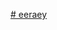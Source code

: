 [# eeraey](https://dashboard.scalingo.com/create/app?source=https://github.com/seav1/scalingo#main)
